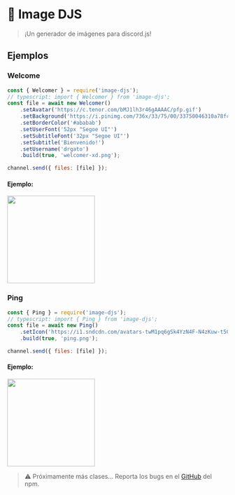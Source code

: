 # 🎨 Image DJS

> ¡Un generador de imágenes para discord.js!

## Ejemplos

### Welcome

```javascript
const { Welcomer } = require('image-djs');
// typescript: import { Welcomer } from 'image-djs';
const file = await new Welcomer()
	.setAvatar('https://c.tenor.com/bMJ1lh3r46gAAAAC/pfp.gif')
	.setBackground('https://i.pinimg.com/736x/33/75/00/33750046310a78fc55914a621c7e0991.jpg')
	.setBorderColor('#ababab')
	.setUserFont('52px "Segoe UI"')
	.setSubtitleFont('32px "Segoe UI"')
	.setSubtitle('Bienvenido!')
	.setUsername('drgato')
	.build(true, 'welcomer-xd.png');

channel.send({ files: [file] });
```

#### Ejemplo:

<img src="https://i.imgur.com/Fa0aWlt.png" height="200px"/>

### Ping

```javascript
const { Ping } = require('image-djs');
// typescript: import { Ping } from 'image-djs';
const file = await new Ping()
	.setIcon('https://i1.sndcdn.com/avatars-twM1pq6gSk4YzN4F-N4zKuw-t500x500.jpg')
	.build(true, 'ping.png');

channel.send({ files: [file] });
```

#### Ejemplo:

<img src="https://i.imgur.com/zkqoQ3w.png" height="200px"/>

> ⚠️ Próximamente más clases... Reporta los bugs en el [GitHub](https://github.com/drgatoxd/image-djs/issues) del npm.
